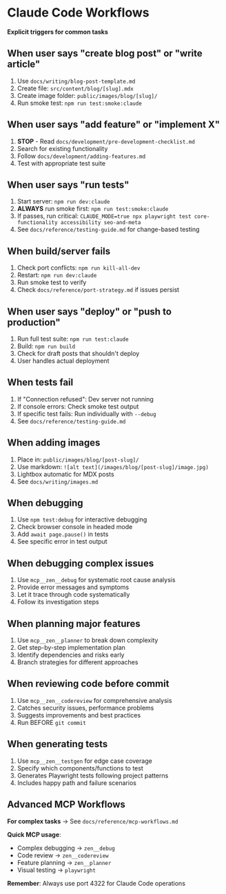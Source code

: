 # Claude Code Workflows

**Explicit triggers for common tasks**

## When user says "create blog post" or "write article"
1. Use `docs/writing/blog-post-template.md`
2. Create file: `src/content/blog/[slug].mdx`
3. Create image folder: `public/images/blog/[slug]/`
4. Run smoke test: `npm run test:smoke:claude`

## When user says "add feature" or "implement X"
1. **STOP** - Read `docs/development/pre-development-checklist.md`
2. Search for existing functionality
3. Follow `docs/development/adding-features.md`
4. Test with appropriate test suite

## When user says "run tests"
1. Start server: `npm run dev:claude`
2. **ALWAYS** run smoke first: `npm run test:smoke:claude`
3. If passes, run critical: `CLAUDE_MODE=true npx playwright test core-functionality accessibility seo-and-meta`
4. See `docs/reference/testing-guide.md` for change-based testing

## When build/server fails
1. Check port conflicts: `npm run kill-all-dev`
2. Restart: `npm run dev:claude`
3. Run smoke test to verify
4. Check `docs/reference/port-strategy.md` if issues persist

## When user says "deploy" or "push to production"
1. Run full test suite: `npm run test:claude`
2. Build: `npm run build`
3. Check for draft posts that shouldn't deploy
4. User handles actual deployment

## When tests fail
1. If "Connection refused": Dev server not running
2. If console errors: Check smoke test output
3. If specific test fails: Run individually with `--debug`
4. See `docs/reference/testing-guide.md`

## When adding images
1. Place in: `public/images/blog/[post-slug]/`
2. Use markdown: `![alt text](/images/blog/[post-slug]/image.jpg)`
3. Lightbox automatic for MDX posts
4. See `docs/writing/images.md`

## When debugging
1. Use `npm test:debug` for interactive debugging
2. Check browser console in headed mode
3. Add `await page.pause()` in tests
4. See specific error in test output

## When debugging complex issues
1. Use `mcp__zen__debug` for systematic root cause analysis
2. Provide error messages and symptoms
3. Let it trace through code systematically
4. Follow its investigation steps

## When planning major features
1. Use `mcp__zen__planner` to break down complexity
2. Get step-by-step implementation plan
3. Identify dependencies and risks early
4. Branch strategies for different approaches

## When reviewing code before commit
1. Use `mcp__zen__codereview` for comprehensive analysis
2. Catches security issues, performance problems
3. Suggests improvements and best practices
4. Run BEFORE `git commit`

## When generating tests
1. Use `mcp__zen__testgen` for edge case coverage
2. Specify which components/functions to test
3. Generates Playwright tests following project patterns
4. Includes happy path and failure scenarios

## Advanced MCP Workflows
**For complex tasks** → See `docs/reference/mcp-workflows.md`

**Quick MCP usage**:
- Complex debugging → `zen__debug`
- Code review → `zen__codereview` 
- Feature planning → `zen__planner`
- Visual testing → `playwright`

**Remember**: Always use port 4322 for Claude Code operations